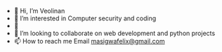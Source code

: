 - 👋 Hi, I’m Veolinan
- 👀 I’m interested in Computer security and coding 
- 🌱  
- 💞️ I’m looking to collaborate on web development and python projects
- 📫 How to reach me
Email  masigwafelix@gmail.com 


<!---
FMasigwa/FMasigwa is a ✨ special ✨ repository because its `README.md` (this file) appears on your GitHub profile.
You can click the Preview link to take a look at your changes.
--->
